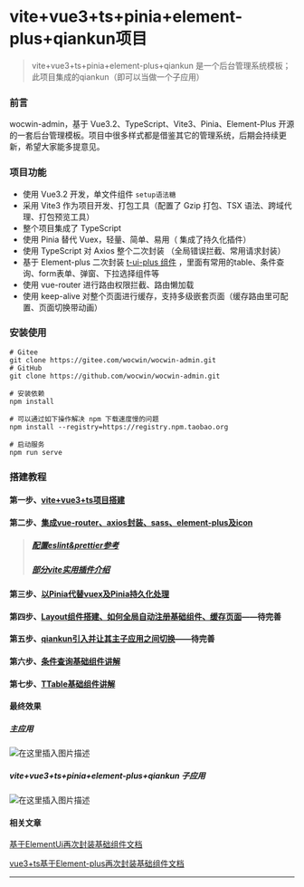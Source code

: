 # vite+vue3+ts+pinia+element-plus+qiankun项目
> vite+vue3+ts+pinia+element-plus+qiankun 是一个后台管理系统模板；
> 此项目集成的qiankun（即可以当做一个子应用）

### 前言
wocwin-admin，基于 Vue3.2、TypeScript、Vite3、Pinia、Element-Plus 开源的一套后台管理模板。项目中很多样式都是借鉴其它的管理系统，后期会持续更新，希望大家能多提意见。


### 项目功能

-  使用 Vue3.2 开发，单文件组件 `setup语法糖`
-  采用 Vite3 作为项目开发、打包工具（配置了 Gzip 打包、TSX 语法、跨域代理、打包预览工具）
-  整个项目集成了 TypeScript
-  使用 Pinia 替代 Vuex，轻量、简单、易用（ 集成了持久化插件）
-  使用 TypeScript 对 Axios 整个二次封装 （全局错误拦截、常用请求封装）
-  基于 Element-plus 二次封装 [t-ui-plus 组件](https://gitee.com/wocwin/t-ui-plus) ，里面有常用的table、条件查询、form表单、弹窗、下拉选择组件等
-  使用 vue-router 进行路由权限拦截、路由懒加载
-  使用 keep-alive 对整个页面进行缓存，支持多级嵌套页面（缓存路由里可配置、页面切换带动画）

### 安装使用

```shell script
# Gitee
git clone https://gitee.com/wocwin/wocwin-admin.git
# GitHub
git clone https://github.com/wocwin/wocwin-admin.git

# 安装依赖
npm install

# 可以通过如下操作解决 npm 下载速度慢的问题
npm install --registry=https://registry.npm.taobao.org

# 启动服务
npm run serve
```



### 搭建教程

#### 第一步、[vite+vue3+ts项目搭建](https://blog.csdn.net/cwin8951/article/details/127242816)
#### 第二步、[集成vue-router、axios封装、sass、element-plus及icon](https://blog.csdn.net/cwin8951/article/details/127314953)
> ##### [配置eslint&prettier参考](https://juejin.cn/post/6975442828386107400)
> 
> ##### [部分vite实用插件介绍](https://blog.csdn.net/cwin8951/article/details/127323394)

#### 第三步、[以Pinia代替vuex及Pinia持久化处理](https://blog.csdn.net/cwin8951/article/details/127365114)
#### 第四步、[Layout组件搭建、如何全局自动注册基础组件、缓存页面]()——待完善
#### 第五步、[qiankun引入并让其主子应用之间切换]()——待完善
#### 第六步、[条件查询基础组件讲解](https://blog.csdn.net/cwin8951/article/details/126894087)
#### 第七步、[TTable基础组件讲解](https://blog.csdn.net/cwin8951/article/details/126939128)

#### 最终效果
##### 主应用
![在这里插入图片描述](https://img-blog.csdnimg.cn/3cef5513227446e3b57eb7839aeefd69.png)
##### vite+vue3+ts+pinia+element-plus+qiankun  子应用
![在这里插入图片描述](https://img-blog.csdnimg.cn/c967aa066de24343b0ba8e98119f5019.png)

#### 相关文章
[基于ElementUi再次封装基础组件文档](https://wocwin.github.io/t-ui/)

[vue3+ts基于Element-plus再次封装基础组件文档](https://wocwin.github.io/t-ui-plus/)
****

